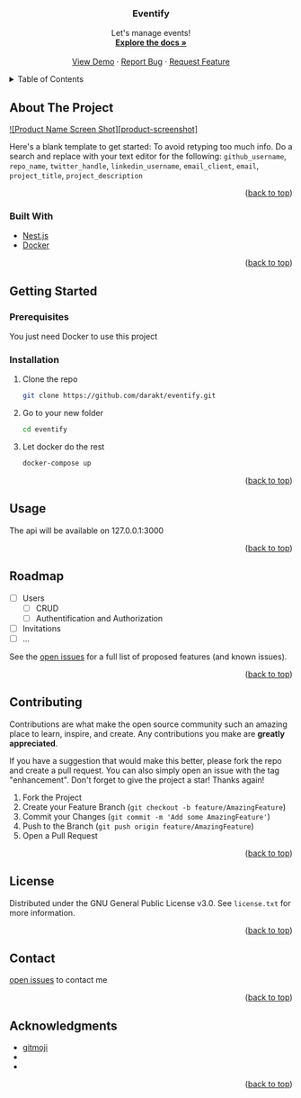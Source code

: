 <h3 align="center">Eventify</h3>

  <p align="center">
    Let's manage events!
    <br />
    <a href="https://github.com/darakt/eventify"><strong>Explore the docs »</strong></a>
    <br />
    <br />
    <a href="https://github.com/darakt/eventify">View Demo</a>
    ·
    <a href="https://github.com/darakt/eventify/issues">Report Bug</a>
    ·
    <a href="https://github.com/darakt/eventify/issues">Request Feature</a>
  </p>
</div>



<!-- TABLE OF CONTENTS -->
<details>
  <summary>Table of Contents</summary>
  <ol>
    <li>
      <a href="#about-the-project">About The Project</a>
      <ul>
        <li><a href="#built-with">Built With</a></li>
      </ul>
    </li>
    <li>
      <a href="#getting-started">Getting Started</a>
      <ul>
        <li><a href="#prerequisites">Prerequisites</a></li>
        <li><a href="#installation">Installation</a></li>
      </ul>
    </li>
    <li><a href="#usage">Usage</a></li>
    <li><a href="#roadmap">Roadmap</a></li>
    <li><a href="#contributing">Contributing</a></li>
    <li><a href="#license">License</a></li>
    <li><a href="#contact">Contact</a></li>
    <li><a href="#acknowledgments">Acknowledgments</a></li>
  </ol>
</details>



<!-- ABOUT THE PROJECT -->
## About The Project

[![Product Name Screen Shot][product-screenshot]](https://example.com)

Here's a blank template to get started: To avoid retyping too much info. Do a search and replace with your text editor for the following: `github_username`, `repo_name`, `twitter_handle`, `linkedin_username`, `email_client`, `email`, `project_title`, `project_description`

<p align="right">(<a href="#top">back to top</a>)</p>



### Built With

* [Nest.js](https://docs.nestjs.com/)
* [Docker](https://www.docker.com/)

<p align="right">(<a href="#top">back to top</a>)</p>



<!-- GETTING STARTED -->
## Getting Started

### Prerequisites

You just need Docker to use this project

### Installation

1. Clone the repo
   ```sh
   git clone https://github.com/darakt/eventify.git
   ```
2. Go to your new folder
   ```sh
   cd eventify
   ```
3. Let docker do the rest
   ```sh
   docker-compose up
   ```

<p align="right">(<a href="#top">back to top</a>)</p>



<!-- USAGE EXAMPLES -->
## Usage

The api will be available on 127.0.0.1:3000

<p align="right">(<a href="#top">back to top</a>)</p>



<!-- ROADMAP -->
## Roadmap

- [ ] Users
    - [ ] CRUD
    - [ ] Authentification and Authorization
- [ ] Invitations
- [ ] ...

See the [open issues](https://github.com/darakt/eventify/issues) for a full list of proposed features (and known issues).

<p align="right">(<a href="#top">back to top</a>)</p>



<!-- CONTRIBUTING -->
## Contributing

Contributions are what make the open source community such an amazing place to learn, inspire, and create. Any contributions you make are **greatly appreciated**.

If you have a suggestion that would make this better, please fork the repo and create a pull request. You can also simply open an issue with the tag "enhancement".
Don't forget to give the project a star! Thanks again!

1. Fork the Project
2. Create your Feature Branch (`git checkout -b feature/AmazingFeature`)
3. Commit your Changes (`git commit -m 'Add some AmazingFeature'`)
4. Push to the Branch (`git push origin feature/AmazingFeature`)
5. Open a Pull Request

<p align="right">(<a href="#top">back to top</a>)</p>



<!-- LICENSE -->
## License

Distributed under the GNU General Public License v3.0. See `license.txt` for more information.

<p align="right">(<a href="#top">back to top</a>)</p>



<!-- CONTACT -->
## Contact

[open issues](https://github.com/darakt/eventify/issues) to contact me

<p align="right">(<a href="#top">back to top</a>)</p>



<!-- ACKNOWLEDGMENTS -->
## Acknowledgments

* [gitmoji](https://gitmoji.dev/)
* []()
* []()

<p align="right">(<a href="#top">back to top</a>)</p>

